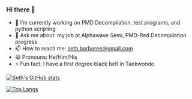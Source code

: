 ### Hi there 👋

- 🔭 I’m currently working on PMD Decompilation, test programs, and python scripting
- 💬 Ask me about: my job at Alphawave Semi, PMD-Red Decompilation progress
- 📫 How to reach me: seth.barberee@gmail.com
- 😄 Pronouns: He/Him/His
- ⚡ Fun fact: I have a first degree black belt in Taekwondo

[![Seth's GitHub stats](https://github-readme-stats.vercel.app/api?username=sethbarberee)](https://github.com/anuraghazra/github-readme-stats)

[![Top Langs](https://github-readme-stats.vercel.app/api/top-langs/?username=sethbarberee&hide=verilog&layout=compact)](https://github.com/anuraghazra/github-readme-stats)



